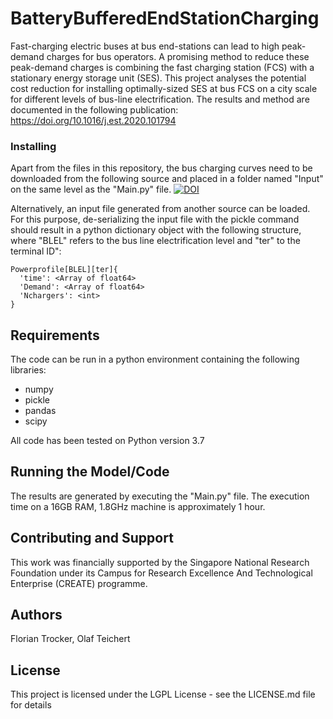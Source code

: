 # BatteryBufferedEndStationCharging
  
Fast-charging electric buses at bus end-stations can lead to high peak-demand charges for bus operators. A promising method to reduce these peak-demand charges is combining the fast charging station (FCS) with a stationary energy storage unit (SES). This project analyses the potential cost reduction for installing optimally-sized SES at bus FCS on a city scale for different levels of bus-line electrification. The results and method are documented in the following publication: https://doi.org/10.1016/j.est.2020.101794

### Installing

Apart from the files in this repository, the bus charging curves need to be downloaded from the following source and placed in a folder named "Input" on the same level as the "Main.py" file. [![DOI](https://zenodo.org/badge/DOI/10.5281/zenodo.4017198.svg)](https://doi.org/10.5281/zenodo.4017198)

Alternatively, an input file generated from another source can be loaded. For this purpose, de-serializing the input file with the pickle command should result in a python dictionary object with the following structure, where "BLEL" refers to the bus line electrification level and "ter" to the terminal ID": 
```
Powerprofile[BLEL][ter]{
  'time': <Array of float64>
  'Demand': <Array of float64>
  'Nchargers': <int>
}
```
## Requirements
The code can be run in a python environment containing the following libraries: 
- numpy
- pickle
- pandas
- scipy

All code has been tested on Python version 3.7


## Running the Model/Code
The results are generated by executing the "Main.py" file. The execution time on a 16GB RAM, 1.8GHz machine is approximately 1 hour.
  
## Contributing and Support
  
This work was financially supported by the Singapore National Research Foundation under its Campus for Research Excellence And Technological Enterprise
(CREATE) programme. 
  
## Authors
Florian Trocker, Olaf Teichert
  
## License
This project is licensed under the LGPL License - see the LICENSE.md file for details
